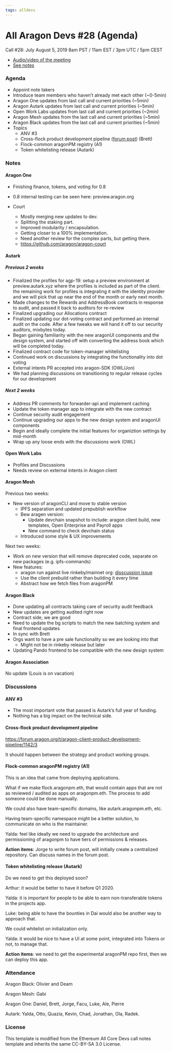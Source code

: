```yaml
---
tags: alldevs
---
```


# All Aragon Devs #28 (Agenda)
Call #28: July August 5, 2019 8am PST / 11am EST / 3pm UTC / 5pm CEST

- [Audio/video of the meeting](https://www.youtube.com/watch?v=QD5Q8dR3D_Q)
- [See notes](#notes)

### Agenda
* Appoint note takers
* Introduce team members who haven’t already met each other (~0-5min)
* Aragon One updates from last call and current priorities (~5min)
* Aragon Autark updates from last call and current priorities (~5min)
* Open Work Labs updates from last call and current priorities (~2min)
* Aragon Mesh updates from the last call and current priorities (~5min)
* Aragon Black updates from the last call and current priorities (~5min)
* Topics
    * ANV #3
    * Cross-flock product development pipeline ([forum post](https://forum.aragon.org/t/aragon-client-product-development-pipeline/1142/3)) (Brett)
    * Flock-common aragonPM registry (A1)
    * Token whitelisting release (Autark)

### Notes

#### Aragon One

- Finishing finance, tokens, and voting for 0.8
- 0.8 internal testing can be seen here: preview.aragon.org

- Court
    - Mostly merging new updates to dev.
    - Splitting the staking part.
    - Improved modularity / encapsulation.
    - Getting closer to a 100% implementation.
    - Need another review for the complex parts, but getting there.
    - https://github.com/aragon/aragon-court

#### Autark

##### Previous 2 weeks

- Finalized the profiles for agp-19: setup a preview environment at preview.autark.xyz where the profiles is included as part of the client. the remaining work for profiles is integrating it with the identity provider and we will pick that up near the end of the month or early next month.
- Made changes to the Rewards and AddressBook contracts in response to audit, and passed it back to auditors for re-review
- Finalized upgrading our Allocations contract
- Finalized updating our dot-voting contract and performed an internal audit on the code. After a few tweaks we will hand it off to our security auditors, mixbytes today.
- Began gaining familiarity with the new aragonUI components and the design system, and started off with converting the address book which will be completed today.
- Finalized contract code for token-manager whitelisting
- Continued work on discussions by integrating the functionality into dot voting
- External intents PR accepted into aragon-SDK (OWL/Jon)
- We had planning discussions on transitioning to regular release cycles for our development

##### Next 2 weeks

- Address PR comments for forwarder-api and implement caching
- Update the token manager app to integrate with the new contract
- Continue security audit engagement
- Continue upgrading our apps to the new design system and aragonUI components
- Begin and ideally complete the initial features for organiztion settings by mid-month
- Wrap up any loose ends with the discussions work (OWL)

#### Open Work Labs

- Profiles and Discussions
- Needs review on external intents in Aragon client

#### Aragon Mesh

Previous two weeks:

- New version of aragonCLI and move to stable version
    - IPFS separation and updated prepublish workflow
    - Bew aragen version:
        - Update devchain snapshot to include: aragon client build, new templates, Open Enterprise and Payroll apps
        - New command to check devchain status
    - Introduced some style & UX improvements

Next two weeks:

- Work on new version that will remove deprecated code, separate on new packages (e.g. ipfs-commands)
- New features:
    - aragon run against live rinkeby/mainnet org: [disscussion issue](https://github.com/aragon/aragon-cli/issues/632)
    - Use the client prebuild rather than building it every time
    - Abstract how we fetch files from aragonPM


#### Aragon Black
- Done updating all contracts taking care of security audit feedback
- New updates are getting audited right now
- Contract side, we are good
- Need to update the bg scripts to match the new batching system and final frontend updates
- In sync with Brett
- Orgs want to have a pre sale functionality so we are looking into that
    - Might not be in rinkeby release but later
- Updating Pando frontend to be compatible with the new design system


#### Aragon Association

No update (Louis is on vacation)

### Discussions

#### ANV #3

- The most important vote that passed is Autark’s full year of funding.
- Nothing has a big impact on the technical side.

#### Cross-flock product development pipeline

https://forum.aragon.org/t/aragon-client-product-development-pipeline/1142/3

It should happen between the strategy and product working groups.

#### Flock-common aragonPM registry (A1)

This is an idea that came from deploying applications.

What if we make flock.aragonpm.eth, that would contain apps that are not as reviewed / audited as apps on aragonpm.eth. The process to add someone could be done manually.

We could also have team-specific domains, like autark.aragonpm.eth, etc.

Having team-specific namespace might be a better solution, to communicate on who is the maintainer.

Yalda: feel like ideally we need to upgrade the architecture and permissioning of aragonpm to have tiers of permissions & releases.

**Action items**: Jorge to write forum post, will initially create a centralized repository. Can discuss names in the forum post.

#### Token whitelisting release (Autark)

Do we need to get this deployed soon?

Arthur: it would be better to have it before Q1 2020.

Yalda: it is important for people to be able to earn non-transferable tokens in the projects app.

Luke: being able to have the bounties in Dai would also be another way to approach that.

We could whitelist on initialization only.

Yalda: it would be nice to have a UI at some point, integrated into Tokens or not, to manage that.

**Action items**: we need to get the experimental aragonPM repo first, then we can deploy this app.

### Attendance

Aragon Black: Olivier and Deam

Aragon Mesh: Gabi

Aragon One: Daniel, Brett, Jorge, Facu, Luke, Ale, Pierre

Autark: Yalda, Otto, Quazia, Kevin, Chad, Jonathan, Ola, Radek.

### License
This template is modified from the Ethereum All Core Devs call notes template and inherits the same CC-BY-SA 3.0 License.
